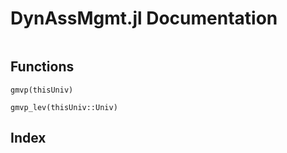 # DynAssMgmt.jl Documentation

```@contents
```

## Functions

```@docs
gmvp(thisUniv)
```

```@docs
gmvp_lev(thisUniv::Univ)
```

## Index

```@index
```
